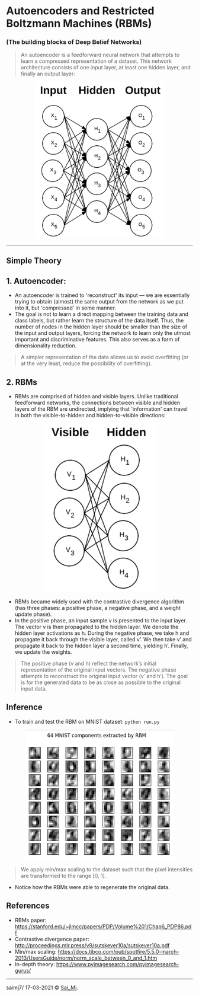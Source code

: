 # Autoencoders and Restricted Boltzmann Machines (RBMs)
### (The building blocks of Deep Belief Networks)

> An autoencoder is a feedforward neural network that attempts to learn a compressed representation of a dataset. This network architecture consists of one input layer, at least one hidden layer, and finally an output layer:

<div align="center">
<img src=misc/1.png?raw=true "Autoencoder" width=350 >
</div>

---

## Simple Theory
## 1. Autoencoder:
- An autoencoder is trained to 'reconstruct' its input — we are essentially trying to obtain (almost) the same output from the network as we put into it, but 'compressed' in some manner.
- The goal is not to learn a direct mapping between the training data and class labels, but rather learn the structure of the data itself. Thus, the number of nodes in the hidden layer should be smaller than the size of the input and output layers, forcing the network to learn only the utmost important and discriminative features. This also serves as a form of dimensionality reduction.

> A simpler representation of the data allows us to avoid overfitting (or at the very least, reduce the possibility of overfitting).

## 2. RBMs

- RBMs are comprised of hidden and visible layers. Unlike traditional feedforward networks, the connections between visible and hidden layers of the RBM are undirected, implying that 'information' can travel in both the visible-to-hidden and hidden-to-visible directions:

<div align="center">
<img src=misc/2.png?raw=true "RBMs" width=300 >
</div>

- RBMs became widely used with the contrastive divergence algorithm (has three phases: a positive phase, a negative phase, and a weight update phase).
- In the positive phase, an input sample v is presented to the input layer. The vector v is then propagated to the hidden layer. We denote the hidden layer activations as h.
During the negative phase, we take h and propagate it back through the visible layer, called v’. We then take v’ and propagate it back to the hidden layer a second time, yielding h’. Finally, we update the weights.

> The positive phase (v and h) reflect the network’s initial representation of the original input vectors. The negative phase attempts to reconstruct the original input vector (v’ and h’). The goal is for the generated data to be as close as possible to the original input data.

## Inference

- To train and test the RBM on MNIST dataset: ```python run.py```

<div align="center">
<img src=misc/3.png?raw=true "Result" width=400 >
</div>

> We apply min/max scaling to the dataset such that the pixel intensities are transformed to the range [0, 1].

- Notice how the RBMs were able to regenerate the original data.

## References
- RBMs paper: https://stanford.edu/~jlmcc/papers/PDP/Volume%201/Chap6_PDP86.pdf
- Contrastive divergence paper: http://proceedings.mlr.press/v9/sutskever10a/sutskever10a.pdf
- Min/max scaling: https://docs.tibco.com/pub/spotfire/5.5.0-march-2013/UsersGuide/norm/norm_scale_between_0_and_1.htm
- In-depth theory: https://www.pyimagesearch.com/pyimagesearch-gurus/

---

saimj7/ 17-03-2021 © <a href="http://saimj7.github.io" target="_blank">Sai_Mj</a>.
